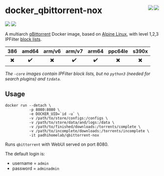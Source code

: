 # docker_qbittorrent-nox <a href='https://github.com/padhi-homelab/docker_qbittorrent-nox/actions?query=workflow%3A%22Docker+CI+Release+%28Latest%29%22'><img align='right' src='https://img.shields.io/github/workflow/status/padhi-homelab/docker_qbittorrent-nox/Docker%20CI%20Release%20(Latest)?logo=github&logoWidth=24&style=flat-square'></img></a> <a href='https://github.com/padhi-homelab/docker_qbittorrent-nox/actions?query=workflow%3A%22Docker+CI+Release+%28Core%29%22'><img align='right' src='https://img.shields.io/github/workflow/status/padhi-homelab/docker_qbittorrent-nox/Docker%20CI%20Release%20(Core)?logo=github&logoWidth=24&style=flat-square'></img></a>

<a href='https://hub.docker.com/r/padhihomelab/qbittorrent-nox'><img src='https://img.shields.io/docker/image-size/padhihomelab/qbittorrent-nox/latest?label=size%20%5Blatest%5D&logo=docker&logoWidth=24&style=for-the-badge'></img></a>
<a href='https://hub.docker.com/r/padhihomelab/qbittorrent-nox'><img src='https://img.shields.io/docker/image-size/padhihomelab/qbittorrent-nox/latest-core?label=size%20%5Bcore%5D&logo=docker&logoWidth=24&style=for-the-badge'></img></a>

A multiarch [qBittorrent] Docker image, based on [Alpine Linux], with level 1,2,3 IPFilter [block lists].

|           386            |       amd64        |          arm/v6          |       arm/v7       |       arm64        |         ppc64le          |          s390x           |
| :----------------------: | :----------------: | :----------------------: | :----------------: | :----------------: | :----------------------: | :----------------------: |
| :heavy_multiplication_x: | :heavy_check_mark: | :heavy_multiplication_x: | :heavy_check_mark: | :heavy_check_mark: | :heavy_multiplication_x: | :heavy_multiplication_x: |

_The `-core` images contain IPFilter block lists, but no `python3` (needed for search plugins) and `tzdata`._

## Usage

```
docker run --detach \
           -p 8080:8080 \
           -e DOCKER_UID=`id -u` \
           -v /path/to/store/configs:/configs \
           -v /path/to/store/data/and/logs:/data \
           -v /path/to/finished/downloads:/torrents/complete \
           -v /path/to/incomplete/downloads:/torrents/incomplete \
           -it padhihomelab/qbittorrent-nox
```

Runs `qbittorrent` with WebUI served on port 8080.

The default login is:
- username = `admin`
- password = `adminadmin`

_<More details to be added soon>_


[Alpine Linux]: https://alpinelinux.org/
[block lists]:  https://www.iblocklist.com/lists
[qBittorrent]:  https://www.qbittorrent.org/
